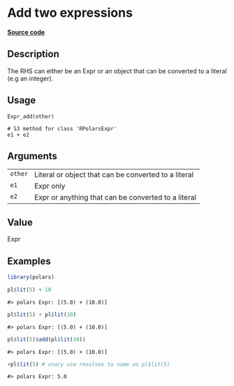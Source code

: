 

# Add two expressions

[**Source code**](https://github.com/pola-rs/r-polars/tree/8387e0a88c6889e6449b053999aada405c241066/R/expr__expr.R#L165)

## Description

The RHS can either be an Expr or an object that can be converted to a
literal (e.g an integer).

## Usage

<pre><code class='language-R'>Expr_add(other)

# S3 method for class 'RPolarsExpr'
e1 + e2
</code></pre>

## Arguments

<table>
<tr>
<td style="white-space: nowrap; font-family: monospace; vertical-align: top">
<code id="Expr_add_:_other">other</code>
</td>
<td>
Literal or object that can be converted to a literal
</td>
</tr>
<tr>
<td style="white-space: nowrap; font-family: monospace; vertical-align: top">
<code id="Expr_add_:_e1">e1</code>
</td>
<td>
Expr only
</td>
</tr>
<tr>
<td style="white-space: nowrap; font-family: monospace; vertical-align: top">
<code id="Expr_add_:_e2">e2</code>
</td>
<td>
Expr or anything that can be converted to a literal
</td>
</tr>
</table>

## Value

Expr

## Examples

``` r
library(polars)

pl$lit(5) + 10
```

    #> polars Expr: [(5.0) + (10.0)]

``` r
pl$lit(5) + pl$lit(10)
```

    #> polars Expr: [(5.0) + (10.0)]

``` r
pl$lit(5)$add(pl$lit(10))
```

    #> polars Expr: [(5.0) + (10.0)]

``` r
+pl$lit(5) # unary use resolves to same as pl$lit(5)
```

    #> polars Expr: 5.0
